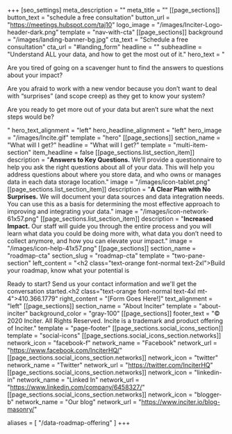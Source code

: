 +++
[seo_settings]
meta_description = ""
meta_title = ""
[[page_sections]]
button_text = "schedule a free consultation"
button_url = "https://meetings.hubspot.com/taj10"
logo_image = "/images/Inciter-Logo-header-dark.png"
template = "nav-with-cta"
[[page_sections]]
background = "/images/landing-banner-bg.jpg"
cta_text = "Schedule a free consultation"
cta_url = "#landing_form"
headline = ""
subheadline = "Understand ALL your data, and how to get the most out of it."
hero_text = "<p>Are you tired of going on a scavenger hunt to find the answers to questions about your impact?</p><p>Are you afraid to work with a new vendor because you don’t want to deal with “surprises” (and scope creep) as they get to know your system?</p><p>Are you ready to get more out of your data but aren’t sure what the next steps would be?</p>"
hero_text_alignment = "left"
hero_headline_alignment = "left"
hero_image = "/images/Incite.gif"
template = "hero"
[[page_sections]]
section_name = "What will I get?"
headline = "What will I get?"
template = "multi-item-section"
item_headline = false
[[page_sections.list_section_item]]
description = "<strong>Answers to Key Questions.</strong> We’ll provide a questionnaire to help you ask the right questions about all of your data. This will help you address questions about where you store data, and who owns or manages data in each  data storage location."
image = "/images/icon-tablet.png"
[[page_sections.list_section_item]]
description = "<strong>A Clear Plan with No Surprises.</strong> We will document your data sources and data integration needs. You can use this as a basis for determining the most effective approach to improving and integrating your data."
image = "/images/icon-network-61x57.png"
[[page_sections.list_section_item]]
description = "<strong>Increased Impact.</strong> Our staff will guide you through the entire process and you will learn what data you could be doing more with, what data you don’t need to collect anymore, and how you can elevate your impact."
image = "/images/icon-help-41x57.png"
[[page_sections]]
section_name = "roadmap-cta"
section_slug = "roadmap-cta"
template = "two-pane-section"
left_content = "<h2 class=\"text-orange font-normal text-2xl\">Build your roadmap, know what your potential is</h2><p>Ready to start? Send us your contact information and we'll get the conversation started.<h2 class=\"text-orange font-normal text-4xl mt-4\">410.366.1779</h2>"
right_content = "[Form Goes Here!]"
text_alignment = "left"
[[page_sections]]
section_name = "About Inciter"
template = "about-inciter"
background_color = "gray-100"
[[page_sections]]
footer_text = "&copy; 2020 Inciter. All Rights Reserved. Incite is a trademark and product offering of Inciter."
template = "page-footer"
[[page_sections.social_icons_section]]
template = "social-icons"
[[page_sections.social_icons_section.networks]]
network_icon = "facebook-f"
network_name = "Facebook"
network_url = "https://www.facebook.com/InciterHQ/"
[[page_sections.social_icons_section.networks]]
network_icon = "twitter"
network_name = "Twitter"
network_url = "https://twitter.com/InciterHQ"
[[page_sections.social_icons_section.networks]]
network_icon = "linkedin-in"
network_name = "Linked In"
network_url = "https://www.linkedin.com/company/6458327/"
[[page_sections.social_icons_section.networks]]
network_icon = "blogger-b"
network_name = "Our blog"
network_url = "https://www.inciter.io/blog-masonry/"

aliases = [
    "/data-roadmap-offering"
]
+++
